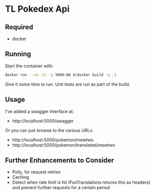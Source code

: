 # TL Pokedex Api

## Required

- docker

## Running

Start the container with:

```bash
docker run --rm -it -p 5000:80 $(docker build -q .)
```

Give it some time to run. Unit tests are run as part of the build.

## Usage

I've added a swagger interface at:

- http://localhost:5000/swagger

Or you can just browse to the various URLs:

- http://localhost:5000/pokemon/mewtwo
- http://localhost:5000/pokemon/translated/mewtwo

## Further Enhancements to Consider

- Polly, for request retries
- Caching
- Detect when rate limit is hit (FunTranslations returns this as headers) and prevent further requests for a certain period
